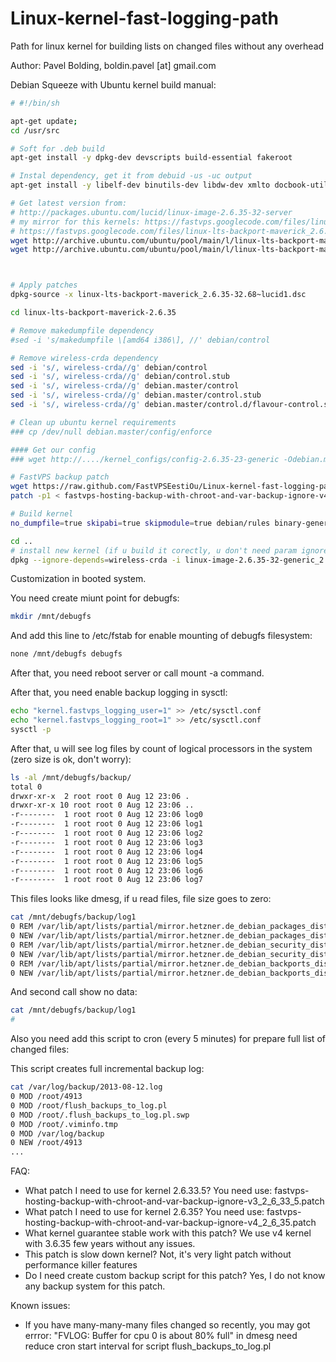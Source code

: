 Linux-kernel-fast-logging-path
==============================

Path for linux kernel for building lists on changed files without any overhead

Author: Pavel Bolding, boldin.pavel [at] gmail.com

Debian Squeeze with Ubuntu kernel build manual:

```bash
# #!/bin/sh

apt-get update;
cd /usr/src

# Soft for .deb build
apt-get install -y dpkg-dev devscripts build-essential fakeroot

# Instal dependency, get it from debuid -us -uc output
apt-get install -y libelf-dev binutils-dev libdw-dev xmlto docbook-utils transfig asciidoc

# Get latest version from:
# http://packages.ubuntu.com/lucid/linux-image-2.6.35-32-server
# my mirror for this kernels: https://fastvps.googlecode.com/files/linux-lts-backport-maverick_2.6.35-32.68~lucid1.tar.gz and
# https://fastvps.googlecode.com/files/linux-lts-backport-maverick_2.6.35-32.68~lucid1.dsc.txt
wget http://archive.ubuntu.com/ubuntu/pool/main/l/linux-lts-backport-maverick/linux-lts-backport-maverick_2.6.35-32.68~lucid1.dsc
wget http://archive.ubuntu.com/ubuntu/pool/main/l/linux-lts-backport-maverick/linux-lts-backport-maverick_2.6.35-32.68~lucid1.tar.gz



# Apply patches
dpkg-source -x linux-lts-backport-maverick_2.6.35-32.68~lucid1.dsc

cd linux-lts-backport-maverick-2.6.35

# Remove makedumpfile dependency
#sed -i 's/makedumpfile \[amd64 i386\], //' debian/control

# Remove wireless-crda dependency
sed -i 's/, wireless-crda//g' debian/control
sed -i 's/, wireless-crda//g' debian/control.stub
sed -i 's/, wireless-crda//g' debian.master/control
sed -i 's/, wireless-crda//g' debian.master/control.stub
sed -i 's/, wireless-crda//g' debian.master/control.d/flavour-control.stub

# Clean up ubuntu kernel requirements
### cp /dev/null debian.master/config/enforce 

#### Get our config
### wget http://..../kernel_configs/config-2.6.35-23-generic -Odebian.master/config/amd64/config.common.amd64

# FastVPS backup patch
wget https://raw.github.com/FastVPSEestiOu/Linux-kernel-fast-logging-path/master/fastvps-hosting-backup-with-chroot-and-var-backup-ignore-v4_2_6_35.patch
patch -p1 < fastvps-hosting-backup-with-chroot-and-var-backup-ignore-v4_2_6_35.patch

# Build kernel
no_dumpfile=true skipabi=true skipmodule=true debian/rules binary-generic

cd ..
# install new kernel (if u build it corectly, u don't need param ignore-depends)
dpkg --ignore-depends=wireless-crda -i linux-image-2.6.35-32-generic_2.6.35-32.68~lucid1_amd64.deb
```

Customization in booted system.

You need create miunt point for debugfs:
```bash
mkdir /mnt/debugfs
```

And add this line to /etc/fstab for enable mounting of debugfs filesystem:
```bash
none /mnt/debugfs debugfs
```

After that, you need reboot server or call mount -a command.

After that, you need enable backup logging in sysctl:
```bash
echo "kernel.fastvps_logging_user=1" >> /etc/sysctl.conf 
echo "kernel.fastvps_logging_root=1" >> /etc/sysctl.conf
sysctl -p 
```

After that, u will see log files by count of logical processors in the system (zero size is ok, don't worry):
```bash
ls -al /mnt/debugfs/backup/
total 0
drwxr-xr-x  2 root root 0 Aug 12 23:06 .
drwxr-xr-x 10 root root 0 Aug 12 23:06 ..
-r--------  1 root root 0 Aug 12 23:06 log0
-r--------  1 root root 0 Aug 12 23:06 log1
-r--------  1 root root 0 Aug 12 23:06 log2
-r--------  1 root root 0 Aug 12 23:06 log3
-r--------  1 root root 0 Aug 12 23:06 log4
-r--------  1 root root 0 Aug 12 23:06 log5
-r--------  1 root root 0 Aug 12 23:06 log6
-r--------  1 root root 0 Aug 12 23:06 log7
```

This files looks like dmesg, if u read files, file size goes to zero:
```bash
cat /mnt/debugfs/backup/log1
0 REM /var/lib/apt/lists/partial/mirror.hetzner.de_debian_packages_dists_squeeze_Release.gpg.reverify
0 NEW /var/lib/apt/lists/partial/mirror.hetzner.de_debian_packages_dists_squeeze_Release.gpg
0 REM /var/lib/apt/lists/partial/mirror.hetzner.de_debian_security_dists_squeeze_updates_Release.gpg.reverify
0 NEW /var/lib/apt/lists/partial/mirror.hetzner.de_debian_security_dists_squeeze_updates_Release.gpg
0 REM /var/lib/apt/lists/partial/mirror.hetzner.de_debian_backports_dists_squeeze-backports_Release.gpg.reverify
0 NEW /var/lib/apt/lists/partial/mirror.hetzner.de_debian_backports_dists_squeeze-backports_Release.gpg
```

And second call show no data:
```bash
cat /mnt/debugfs/backup/log1
# 
```

Also you need add this script  to cron (every 5 minutes) for prepare full list of changed files:

This script creates full incremental backup log:
```bash
cat /var/log/backup/2013-08-12.log 
0 MOD /root/4913
0 MOD /root/flush_backups_to_log.pl
0 MOD /root/.flush_backups_to_log.pl.swp
0 MOD /root/.viminfo.tmp
0 MOD /var/log/backup
0 NEW /root/4913
...
```

FAQ:
* What patch I need to use for kernel 2.6.33.5? You need use: fastvps-hosting-backup-with-chroot-and-var-backup-ignore-v3_2_6_33_5.patch
*  What patch I need to use for kernel 2.6.35? You need use: fastvps-hosting-backup-with-chroot-and-var-backup-ignore-v4_2_6_35.patch
* What kernel guarantee stable work with this patch? We use v4 kernel with 3.6.35 few years without any issues.
* This patch is slow down kernel? Not, it's very light patch without performance killer features
* Do I need create custom backup script for this patch? Yes, I do not know any backup system for this patch.

Known issues: 
* If you have many-many-many files changed so recently, you may got errror: "FVLOG: Buffer for cpu 0 is about 80% full" in dmesg need reduce cron start interval for script flush_backups_to_log.pl
